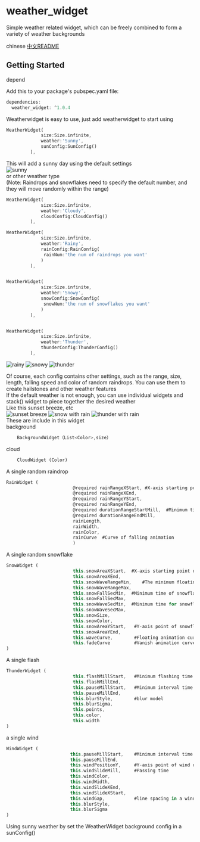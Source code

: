 # weather_widget

Simple weather related widget, which can be freely combined to form a variety of weather backgrounds

chinese [中文README](https://github.com/carendule/WeatherWidget/blob/master/README_zh.md)

## Getting Started
depend

Add this to your package's pubspec.yaml file:

```dart
dependencies:
  weather_widget: ^1.0.4
```

Weatherwidget is easy to use, just add weatherwidget to start using  

```dart
WeatherWidget(
             size:Size.infinite,
             weather:'Sunny',
             sunConfig:SunConfig()
         ),   
```
This will add a sunny day using the default settings  
![sunny](https://github.com/carendule/WeatherWidget/blob/master/image/1.gif)  
or other weather type  
(Note: Raindrops and snowflakes need to specify the default number, and they will move randomly within the range)  
```dart
WeatherWidget(
             size:Size.infinite,
             weather:'Cloudy',
             cloudConfig:CloudConfig()
         ),

WeatherWidget(
             size:Size.infinite,
             weather:'Rainy',
             rainConfig:RainConfig(
              rainNum:'the num of raindrops you want' 
             )
         ),


WeatherWidget(
             size:Size.infinite,
             weather:'Snowy',
             snowConfig:SnowConfig(
              snowNum:'the num of snowflakes you want' 
             )
         ),


WeatherWidget(
             size:Size.infinite,
             weather:'Thunder',
             thunderConfig:ThunderConfig()
         ),
```
![rainy](https://github.com/carendule/WeatherWidget/blob/master/image/2.gif)
![snowy](https://github.com/carendule/WeatherWidget/blob/master/image/3.gif)
![thunder](https://github.com/carendule/WeatherWidget/blob/master/image/4.gif)  

Of course, each config contains other settings, such as the range, size, length, falling speed and color of random raindrops. You can use them to create hailstones and other weather features  
If the default weather is not enough, you can use individual widgets and stack() widget to piece together the desired weather  
Like this sunset breeze, etc  
![sunset breeze](https://github.com/carendule/WeatherWidget/blob/master/image/6.gif)
![snow with rain](https://github.com/carendule/WeatherWidget/blob/master/image/5.gif)
![thunder with rain](https://github.com/carendule/WeatherWidget/blob/master/image/7.gif)  
These are include in this widget  
background
```dart
    BackgroundWidget（List<Color>,size）
```  
cloud  
```dart
    CloudWidget (Color)
```
A single random raindrop 
```dart
RainWidget (
                         @required rainRangeXStart, #X-axis starting point of raindrop random occurrence
                         @required rainRangeXEnd,  
                         @required rainRangeYStart,
                         @required rainRangeYEnd,
                         @required durationRangeStartMill,  #Minimum time to fall
                         @required durationRangeEndMill,    
                         rainLength,
                         rainWidth,
                         rainColor,
                         rainCurve  #Curve of falling animation
                         )
```
A single random snowflake
```dart
SnowWidget (
                         this.snowAreaXStart,  #X-axis starting point of snowflake random occurrence
                         this.snowAreaXEnd,    
                         this.snowWaveRangeMin,    #The minimum floating distance of snowflakes
                         this.snowWaveRangeMax,    
                         this.snowFallSecMin,  #Minimum time of snowflake falling
                         this.snowFallSecMax,  
                         this.snowWaveSecMin,  #Minimum time for snowflake to float
                         this.snowWaveSecMax,
                         this.snowSize,
                         this.snowColor,
                         this.snowAreaYStart,   #Y-axis point of snowflake occurrence
                         this.snowAreaYEnd,    
                         this.waveCurve,        #Floating animation curve
                         this.fadeCurve         #Vanish animation curve
)
```
A single flash 
```dart
ThunderWidget (
                         this.flashMillStart,   #Minimum flashing time
                         this.flashMillEnd,     
                         this.pauseMillStart,   #Minimum interval time
                         this.pauseMillEnd,     
                         this.blurStyle,        #blur model
                         this.blurSigma,        
                         this.points,
                         this.color,
                         this.width
)
```
a single wind
```dart
WindWidget (
                        this.pauseMillStart,    #Minimum interval time
                        this.pauseMillEnd,     
                        this.windPositionY,     #Y-axis point of wind occurrence
                        this.windSlideMill,     #Passing time
                        this.windColor,
                        this.windWidth,
                        this.windSlideXEnd,     
                        this.windSlideXStart,   
                        this.windGap,           #line spacing in a wind
                        this.blurStyle,
                        this.blurSigma
)
```

Using sunny weather by set the WeatherWidget background config in a sunConfig()
